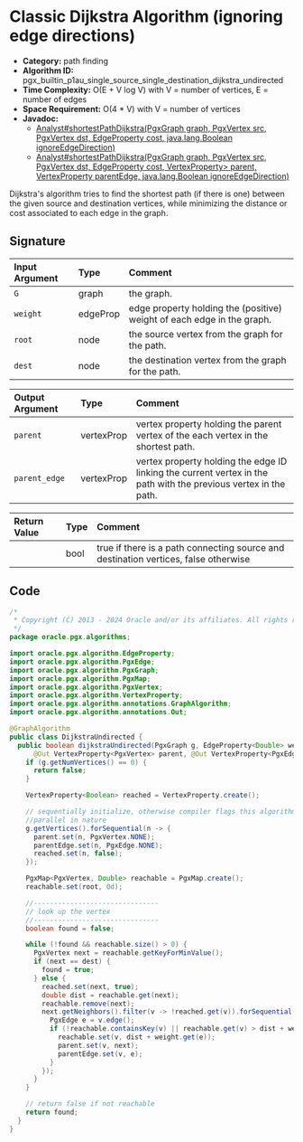 # Classic Dijkstra Algorithm (ignoring edge directions)

- **Category:** path finding
- **Algorithm ID:** pgx_builtin_p1au_single_source_single_destination_dijkstra_undirected
- **Time Complexity:** O(E + V log V) with V = number of vertices, E = number of edges
- **Space Requirement:** O(4 * V) with V = number of vertices
- **Javadoc:**
  - [Analyst#shortestPathDijkstra(PgxGraph graph, PgxVertex src, PgxVertex dst, EdgeProperty cost, java.lang.Boolean ignoreEdgeDirection)](https://docs.oracle.com/en/database/oracle/property-graph/24.3/spgjv/oracle/pgx/api/Analyst.html#Analyst.html#shortestPathDijkstra-oracle.pgx.api.PgxGraph-oracle.pgx.api.PgxVertex-oracle.pgx.api.PgxVertex-oracle.pgx.api.EdgeProperty-java.lang.Boolean-)
  - [Analyst#shortestPathDijkstra(PgxGraph graph, PgxVertex src, PgxVertex dst, EdgeProperty cost, VertexProperty> parent, VertexProperty parentEdge, java.lang.Boolean ignoreEdgeDirection)](https://docs.oracle.com/en/database/oracle/property-graph/24.3/spgjv/oracle/pgx/api/Analyst.html#shortestPathDijkstra-oracle.pgx.api.PgxGraph-oracle.pgx.api.PgxVertex-oracle.pgx.api.PgxVertex-oracle.pgx.api.EdgeProperty-oracle.pgx.api.VertexProperty-oracle.pgx.api.VertexProperty-)

Dijkstra's algorithm tries to find the shortest path (if there is one) between the given source and destination vertices, while minimizing the distance or cost associated to each edge in the graph.

## Signature

| Input Argument | Type | Comment |
| :--- | :--- | :--- |
| `G` | graph | the graph. |
| `weight` | edgeProp<double> | edge property holding the (positive) weight of each edge in the graph. |
| `root` | node | the source vertex from the graph for the path. |
| `dest` | node | the destination vertex from the graph for the path. |

| Output Argument | Type | Comment |
| :--- | :--- | :--- |
| `parent` | vertexProp<node> | vertex property holding the parent vertex of the each vertex in the shortest path. |
| `parent_edge` | vertexProp<edge> | vertex property holding the edge ID linking the current vertex in the path with the previous vertex in the path. |

| Return Value | Type | Comment |
| :--- | :--- | :--- |
| | bool | true if there is a path connecting source and destination vertices, false otherwise |

## Code

```java
/*
 * Copyright (C) 2013 - 2024 Oracle and/or its affiliates. All rights reserved.
 */
package oracle.pgx.algorithms;

import oracle.pgx.algorithm.EdgeProperty;
import oracle.pgx.algorithm.PgxEdge;
import oracle.pgx.algorithm.PgxGraph;
import oracle.pgx.algorithm.PgxMap;
import oracle.pgx.algorithm.PgxVertex;
import oracle.pgx.algorithm.VertexProperty;
import oracle.pgx.algorithm.annotations.GraphAlgorithm;
import oracle.pgx.algorithm.annotations.Out;

@GraphAlgorithm
public class DijkstraUndirected {
  public boolean dijkstraUndirected(PgxGraph g, EdgeProperty<Double> weight, PgxVertex root, PgxVertex dest,
      @Out VertexProperty<PgxVertex> parent, @Out VertexProperty<PgxEdge> parentEdge) {
    if (g.getNumVertices() == 0) {
      return false;
    }

    VertexProperty<Boolean> reached = VertexProperty.create();

    // sequentially initialize, otherwise compiler flags this algorithm as
    //parallel in nature
    g.getVertices().forSequential(n -> {
      parent.set(n, PgxVertex.NONE);
      parentEdge.set(n, PgxEdge.NONE);
      reached.set(n, false);
    });

    PgxMap<PgxVertex, Double> reachable = PgxMap.create();
    reachable.set(root, 0d);

    //-------------------------------
    // look up the vertex
    //-------------------------------
    boolean found = false;

    while (!found && reachable.size() > 0) {
      PgxVertex next = reachable.getKeyForMinValue();
      if (next == dest) {
        found = true;
      } else {
        reached.set(next, true);
        double dist = reachable.get(next);
        reachable.remove(next);
        next.getNeighbors().filter(v -> !reached.get(v)).forSequential(v -> {
          PgxEdge e = v.edge();
          if (!reachable.containsKey(v) || reachable.get(v) > dist + weight.get(e)) {
            reachable.set(v, dist + weight.get(e));
            parent.set(v, next);
            parentEdge.set(v, e);
          }
        });
      }
    }

    // return false if not reachable
    return found;
  }
}
```
